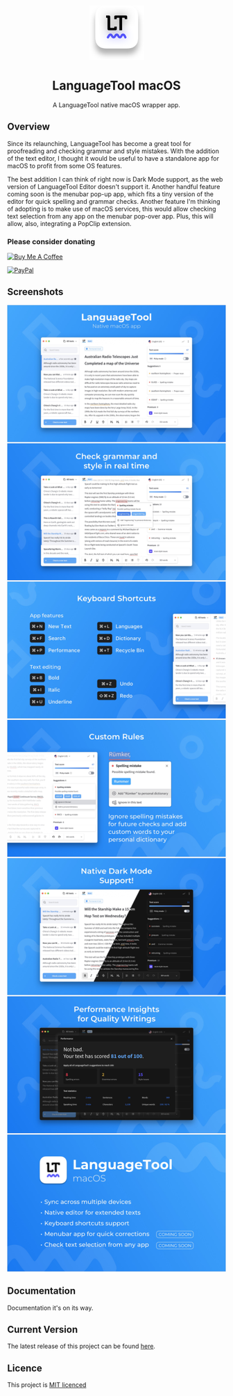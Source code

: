 <p align="center">
  <a href="https://github.com/GeloZP/LanguageTool-macOS"><img src="https://github.com/GeloZP/LanguageTool-macOS/blob/main/Distribution/Icon.png?raw=true" width="125"></a>
</p>

<span align="center">

# LanguageTool macOS
A LanguageTool native macOS wrapper app.

</span>




## Overview

Since its relaunching, LanguageTool has become a great tool for proofreading and checking grammar and style mistakes. With the addition of the text editor, I thought it would be useful to have a standalone app for macOS to profit from some OS features.

The best addition I can think of right now is Dark Mode support, as the web version of LanguageTool Editor doesn't support it. Another handful feature coming soon is the menubar pop-up app, which fits a tiny version of the editor for quick spelling and grammar checks. Another feature I'm thinking of adopting is to make use of macOS services, this would allow checking text selection from any app on the menubar pop-over app. Plus, this will allow, also, integrating a PopClip extension.

### Please consider donating
</p> <a href="https://www.buymeacoffee.com/GeloZP" target="_blank"><img src="https://svgur.com/i/Sgw.svg" alt="Buy Me A Coffee" height="40"></a> </p>
</p> <a href="https://www.paypal.me/GeloZP" target="_blank"><img src="https://svgur.com/i/ShD.svg" alt="PayPal" height="40"></a> </p>



## Screenshots
![Screenshot 1](https://github.com/GeloZP/LanguageTool-macOS/blob/main/Distribution/Screenshots/Screenshot%201.jpg)
![Screenshot 2](https://github.com/GeloZP/LanguageTool-macOS/blob/main/Distribution/Screenshots/Screenshot%202.jpg)
![Screenshot 3](https://github.com/GeloZP/LanguageTool-macOS/blob/main/Distribution/Screenshots/Screenshot%203.jpg)
![Screenshot 4](https://github.com/GeloZP/LanguageTool-macOS/blob/main/Distribution/Screenshots/Screenshot%204.jpg)
![Screenshot 5](https://github.com/GeloZP/LanguageTool-macOS/blob/main/Distribution/Screenshots/Screenshot%205.jpg)
![Screenshot 6](https://github.com/GeloZP/LanguageTool-macOS/blob/main/Distribution/Screenshots/Screenshot%206.jpg)
![Screenshot 7](https://github.com/GeloZP/LanguageTool-macOS/blob/main/Distribution/Screenshots/Screenshot%207.jpg)

## Documentation 

Documentation it's on its way.

## Current Version 

The latest release of this project can be found [here](https://github.com/GeloZP/LanguageTool-macOS/releases).

## Licence

This project is [MIT licenced](https://github.com/GeloZP/LanguageTool-macOS/blob/main/LICENSE)
# 
